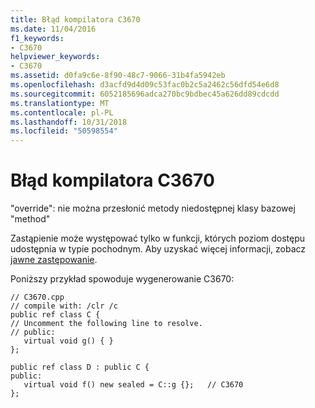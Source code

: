 ```yaml
---
title: Błąd kompilatora C3670
ms.date: 11/04/2016
f1_keywords:
- C3670
helpviewer_keywords:
- C3670
ms.assetid: d0fa9c6e-8f90-48c7-9066-31b4fa5942eb
ms.openlocfilehash: d3acfd9d4d09c53fac0b2c5a2462c56dfd54e6d8
ms.sourcegitcommit: 6052185696adca270bc9bdbec45a626dd89cdcdd
ms.translationtype: MT
ms.contentlocale: pl-PL
ms.lasthandoff: 10/31/2018
ms.locfileid: "50598554"
---
```

# <a name="compiler-error-c3670"></a>Błąd kompilatora C3670

"override": nie można przesłonić metody niedostępnej klasy bazowej "method"

Zastąpienie może występować tylko w funkcji, których poziom dostępu udostępnia w typie pochodnym. Aby uzyskać więcej informacji, zobacz [jawne zastępowanie](../../windows/explicit-overrides-cpp-component-extensions.md).

Poniższy przykład spowoduje wygenerowanie C3670:

```
// C3670.cpp
// compile with: /clr /c
public ref class C {
// Uncomment the following line to resolve.
// public:
   virtual void g() { }
};

public ref class D : public C {
public:
   virtual void f() new sealed = C::g {};   // C3670
};
```